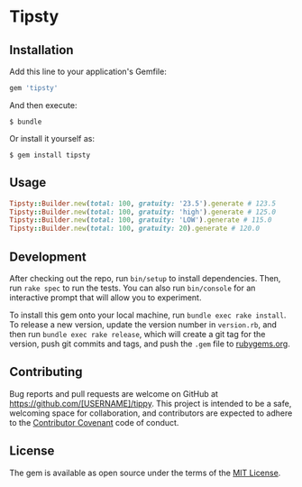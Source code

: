 # Tipsty

## Installation

Add this line to your application's Gemfile:

```ruby
gem 'tipsty'
```

And then execute:

    $ bundle

Or install it yourself as:

    $ gem install tipsty

## Usage

```ruby
Tipsty::Builder.new(total: 100, gratuity: '23.5').generate # 123.5
Tipsty::Builder.new(total: 100, gratuity: 'high').generate # 125.0
Tipsty::Builder.new(total: 100, gratuity: 'LOW').generate # 115.0
Tipsty::Builder.new(total: 100, gratuity: 20).generate # 120.0
```

## Development

After checking out the repo, run `bin/setup` to install dependencies. Then, run `rake spec` to run the tests. You can also run `bin/console` for an interactive prompt that will allow you to experiment.

To install this gem onto your local machine, run `bundle exec rake install`. To release a new version, update the version number in `version.rb`, and then run `bundle exec rake release`, which will create a git tag for the version, push git commits and tags, and push the `.gem` file to [rubygems.org](https://rubygems.org).

## Contributing

Bug reports and pull requests are welcome on GitHub at https://github.com/[USERNAME]/tippy. This project is intended to be a safe, welcoming space for collaboration, and contributors are expected to adhere to the [Contributor Covenant](http://contributor-covenant.org) code of conduct.


## License

The gem is available as open source under the terms of the [MIT License](http://opensource.org/licenses/MIT).
